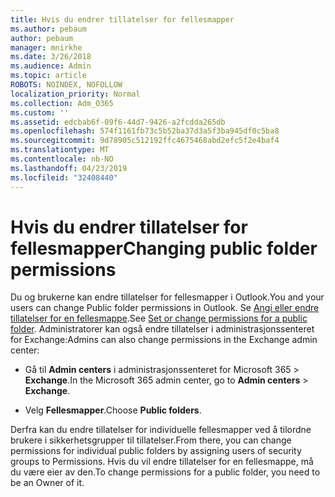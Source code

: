 ```yaml
---
title: Hvis du endrer tillatelser for fellesmapper
ms.author: pebaum
author: pebaum
manager: mnirkhe
ms.date: 3/26/2018
ms.audience: Admin
ms.topic: article
ROBOTS: NOINDEX, NOFOLLOW
localization_priority: Normal
ms.collection: Adm_O365
ms.custom: ''
ms.assetid: edcbab6f-09f6-44d7-9426-a2fcdda265db
ms.openlocfilehash: 574f1161fb73c5b52ba37d3a5f3ba945df0c5ba8
ms.sourcegitcommit: 9d78905c512192ffc4675468abd2efc5f2e4baf4
ms.translationtype: MT
ms.contentlocale: nb-NO
ms.lasthandoff: 04/23/2019
ms.locfileid: "32408440"
---
```

# <a name="changing-public-folder-permissions"></a><span data-ttu-id="c979b-102">Hvis du endrer tillatelser for fellesmapper</span><span class="sxs-lookup"><span data-stu-id="c979b-102">Changing public folder permissions</span></span>

<span data-ttu-id="c979b-103">Du og brukerne kan endre tillatelser for fellesmapper i Outlook.</span><span class="sxs-lookup"><span data-stu-id="c979b-103">You and your users can change Public folder permissions in Outlook.</span></span> <span data-ttu-id="c979b-104">Se [Angi eller endre tillatelser for en fellesmappe](https://support.office.com/article/set-or-change-permissions-for-a-public-folder-b2e0440c-7873-48ec-9ff2-b1a20b723005).</span><span class="sxs-lookup"><span data-stu-id="c979b-104">See [Set or change permissions for a public folder](https://support.office.com/article/set-or-change-permissions-for-a-public-folder-b2e0440c-7873-48ec-9ff2-b1a20b723005).</span></span> <span data-ttu-id="c979b-105">Administratorer kan også endre tillatelser i administrasjonssenteret for Exchange:</span><span class="sxs-lookup"><span data-stu-id="c979b-105">Admins can also change permissions in the Exchange admin center:</span></span>
  
- <span data-ttu-id="c979b-106">Gå til **Admin centers** i administrasjonssenteret for Microsoft 365 \> **Exchange**.</span><span class="sxs-lookup"><span data-stu-id="c979b-106">In the Microsoft 365 admin center, go to **Admin centers** \> **Exchange**.</span></span>
    
- <span data-ttu-id="c979b-107">Velg **Fellesmapper**.</span><span class="sxs-lookup"><span data-stu-id="c979b-107">Choose **Public folders**.</span></span>
    
<span data-ttu-id="c979b-108">Derfra kan du endre tillatelser for individuelle fellesmapper ved å tilordne brukere i sikkerhetsgrupper til tillatelser.</span><span class="sxs-lookup"><span data-stu-id="c979b-108">From there, you can change permissions for individual public folders by assigning users of security groups to Permissions.</span></span> <span data-ttu-id="c979b-109">Hvis du vil endre tillatelser for en fellesmappe, må du være eier av den.</span><span class="sxs-lookup"><span data-stu-id="c979b-109">To change permissions for a public folder, you need to be an Owner of it.</span></span>
  

